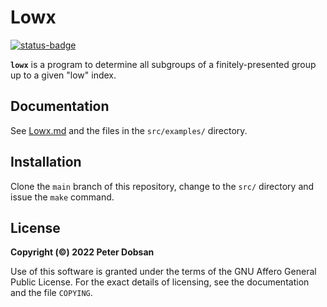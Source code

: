 # Lowx

[![status-badge](https://ci.codeberg.org/api/badges/petrus/lowx/status.svg)](https://ci.codeberg.org/petrus/lowx)

**`lowx`** is a program to determine all subgroups of a finitely-presented
group up to a given "low" index.

## Documentation

See [Lowx.md](doc/Lowx.md) and the files in the `src/examples/` directory.

## Installation

Clone the `main` branch of this repository, change to the `src/` directory
and issue the `make` command.

## License

**Copyright (©) 2022 Peter Dobsan**

Use of this software is granted under the terms of the GNU Affero General
Public License. For the exact details of licensing, see the documentation
and the file `COPYING`.

